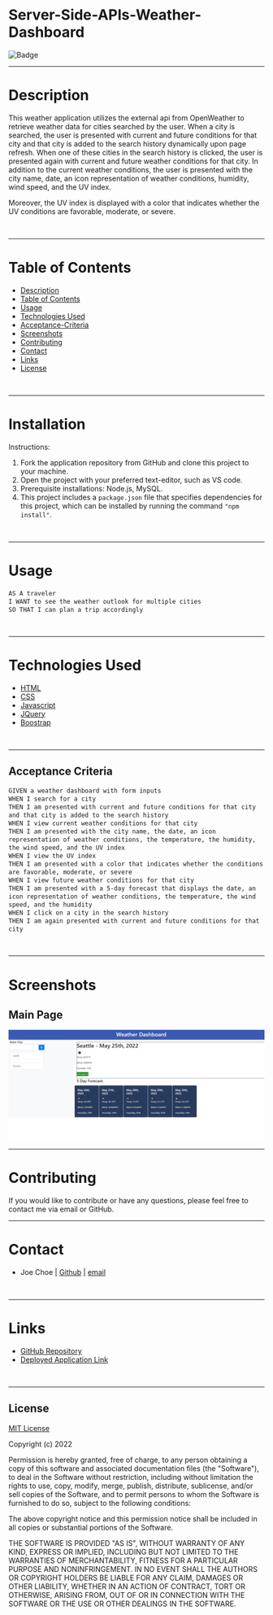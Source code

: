 # Server-Side-APIs-Weather-Dashboard

![Badge](https://img.shields.io/badge/license-MIT-blue)

---

# Description

This weather application utilizes the external api from OpenWeather to retrieve weather data for cities searched by the user. When a city is searched, the user is presented with current and future conditions for that city and that city is added to the search history dynamically upon page refresh. When one of these cities in the search history is clicked, the user is presented again with current and future weather conditions for that city. In addition to the current weather conditions, the user is presented with the city name, date, an icon representation of weather conditions, humidity, wind speed, and the UV index.

Moreover, the UV index is displayed with a color that indicates whether the UV conditions are favorable, moderate, or severe.

&nbsp;

---
# Table of Contents

  - [Description](#description)
  - [Table of Contents](#table-of-contents)
  - [Usage](#usage)
  - [Technologies Used](#technologies-used)
  - [Acceptance-Criteria](#acceptance-criteria)
  - [Screenshots](#screenshots)
  - [Contributing](#contributing)
  - [Contact](#contact)
  - [Links](#deployed-links)
  - [License](#license)

&nbsp;

---
# Installation

Instructions: 
1. Fork the application repository from GitHub and clone this project to your machine.
2. Open the project with your preferred text-editor, such as VS code.
3. Prerequisite installations: Node.js, MySQL.
4. This project includes a `package.json` file that specifies dependencies for this project, which can be installed by running the command `"npm install"`.

&nbsp;

---
# Usage

```
AS A traveler
I WANT to see the weather outlook for multiple cities
SO THAT I can plan a trip accordingly
```

&nbsp;

---
# Technologies Used

- [HTML](https://html.com/)
- [CSS](https://developer.mozilla.org/en-US/docs/Web/CSS)
- [Javascript](https://www.javascript.com/)
- [JQuery](https://www.jquery.com)
- [Boostrap](https://www.getbootstrap.com)


&nbsp;

---
## Acceptance Criteria

```
GIVEN a weather dashboard with form inputs
WHEN I search for a city
THEN I am presented with current and future conditions for that city and that city is added to the search history
WHEN I view current weather conditions for that city
THEN I am presented with the city name, the date, an icon representation of weather conditions, the temperature, the humidity, the wind speed, and the UV index
WHEN I view the UV index
THEN I am presented with a color that indicates whether the conditions are favorable, moderate, or severe
WHEN I view future weather conditions for that city
THEN I am presented with a 5-day forecast that displays the date, an icon representation of weather conditions, the temperature, the wind speed, and the humidity
WHEN I click on a city in the search history
THEN I am again presented with current and future conditions for that city
```
&nbsp;

---
# Screenshots

## Main Page
![main page](./assets/screenshots/WeatherDashboard.JPG)

---
# Contributing

If you would like to contribute or have any questions, please feel free to contact me via email or GitHub.
&nbsp;

---
# Contact

- Joe Choe | [Github](https://github.com/jchoe125) | [email](joechoe125@gmail.com)


&nbsp;

---
# Links

- [GitHub Repository](https://github.com/jchoe125/Server-Side-APIs-Weather-Dashboard)
- [Deployed Application Link](https://jchoe125.github.io/Server-Side-APIs-Weather-Dashboard/)

&nbsp;

---
## License

[MIT License](./LICENSE) 

Copyright (c) 2022

Permission is hereby granted, free of charge, to any person obtaining a copy
of this software and associated documentation files (the "Software"), to deal
in the Software without restriction, including without limitation the rights
to use, copy, modify, merge, publish, distribute, sublicense, and/or sell
copies of the Software, and to permit persons to whom the Software is
furnished to do so, subject to the following conditions:

The above copyright notice and this permission notice shall be included in all
copies or substantial portions of the Software.

THE SOFTWARE IS PROVIDED "AS IS", WITHOUT WARRANTY OF ANY KIND, EXPRESS OR
IMPLIED, INCLUDING BUT NOT LIMITED TO THE WARRANTIES OF MERCHANTABILITY,
FITNESS FOR A PARTICULAR PURPOSE AND NONINFRINGEMENT. IN NO EVENT SHALL THE
AUTHORS OR COPYRIGHT HOLDERS BE LIABLE FOR ANY CLAIM, DAMAGES OR OTHER
LIABILITY, WHETHER IN AN ACTION OF CONTRACT, TORT OR OTHERWISE, ARISING FROM,
OUT OF OR IN CONNECTION WITH THE SOFTWARE OR THE USE OR OTHER DEALINGS IN THE
SOFTWARE.

